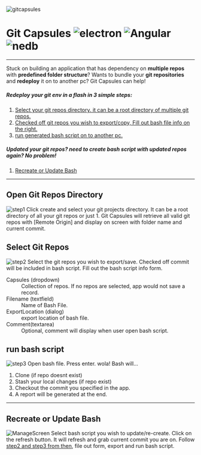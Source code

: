 ![gitcapsules](https://github.com/RingoKam/GitCapsules/blob/master/screenshots/logo.png "GitCapsule")
# Git Capsules ![electron](https://img.shields.io/badge/ELECTRON-1.4.14-blue.svg) ![Angular](https://img.shields.io/badge/ANGULAR-1.6.1-red.svg) ![nedb](https://img.shields.io/badge/nedb-1.8.0-lightgrey.svg)
------
Stuck on building an application that has dependency on **multiple repos** with **predefined folder structure**? Wants to bundle your **git repositories** and **redeploy** it on to another pc? Git Capsules can help!  

##### Redeploy your git env in a flash in 3 simple steps:
1. [Select your git repos directory. it can be a root directory of multiple git repos.](#open-git-repos-directory)  
2. [Checked off git repos you wish to export/copy, Fill out bash file info  on the right.](#select-git-repos)
3. [run generated bash script on to another pc.](#run-bash-script)
##### Updated your git repos? need to create bash script with updated repos again? No problem!
1. [Recreate or Update Bash](#recreate-or-update-bash)
------
## Open Git Repos Directory
![step1](https://github.com/RingoKam/GitCapsules/blob/master/screenshots/step1gif.gif)
Click create and select your git projects directory. It can be a root directory of all your git repos or just 1. Git Capsules will retrieve all valid git repos with [Remote Origin] and display on screen with folder name and current commit. 

## Select Git Repos
![step2](https://github.com/RingoKam/GitCapsules/blob/master/screenshots/step2gif.gif)
Select the git repos you wish to export/save. Checked off commit will be included in bash script. Fill out the bash script info form.

<dl>
<dt>
Capsules (dropdown)
</dt>
<dd>
Collection of repos. If no repos are selected, app would not save a record. 
</dd>
<dt>
Filename (textfield)
</dt>
<dd>
Name of Bash File.
</dd>
<dt>
ExportLocation (dialog)
</dt>
<dd>
export location of bash file.
</dd>
<dt>
Comment(textarea)
</dt>
<dd>
Optional, comment will display when user open bash script. 
</dd>
</dl>

## run bash script
![step3](https://github.com/RingoKam/GitCapsules/blob/master/screenshots/step3gif.gif)
Open bash file. Press enter. wola! Bash will...
1. Clone (if repo doesnt exist) 
2. Stash your local changes (if repo exist)
3. Checkout the commit you specified in the app. 
4. A report will be generated at the end.

------

## Recreate or Update Bash
![ManageScreen](https://github.com/RingoKam/GitCapsules/blob/master/screenshots/recreate.gif)
Select bash script you wish to update/re-create. Click on the refresh button. It will refresh and grab current commit you are on. Follow [step2 and step3 from then](#select-git-repos), file out form, export and run bash script. 
